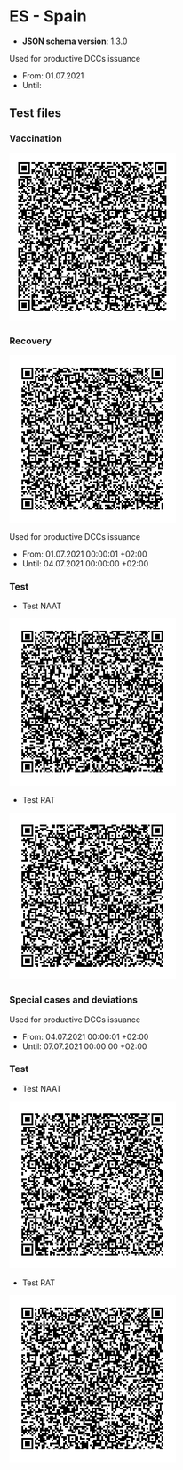 # ES - Spain

* **JSON schema version**: 1.3.0

Used for productive DCCs issuance
* From: 01.07.2021
* Until:

## Test files

### Vaccination

![VAC](VAC.png)

### Recovery

![REC](REC.png)

Used for productive DCCs issuance
* From: 01.07.2021 00:00:01 +02:00
* Until: 04.07.2021 00:00:00 +02:00 

### Test

* Test NAAT

![TEST_NAAT](TEST_NAAT.png) 
* Test RAT

![TEST_RAT](TEST_RAT.png) 

### Special cases and deviations

Used for productive DCCs issuance
* From: 04.07.2021 00:00:01 +02:00 
* Until: 07.07.2021 00:00:00 +02:00 

### Test

* Test NAAT

![TEST_NAAT_2](specialcases/TEST_NAAT_2.png) 
* Test RAT

![TEST_RAT_2](specialcases/TEST_RAT_2.png) 